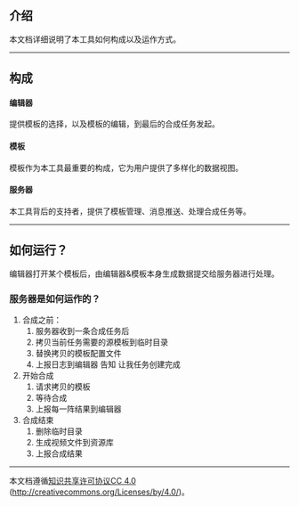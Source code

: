 ## 介绍

本文档详细说明了本工具如何构成以及运作方式。

---
## 构成
#### 编辑器
提供模板的选择，以及模板的编辑，到最后的合成任务发起。

#### 模板
模板作为本工具最重要的构成，它为用户提供了多样化的数据视图。

#### 服务器
本工具背后的支持者，提供了模板管理、消息推送、处理合成任务等。

---
## 如何运行？
编辑器打开某个模板后，由编辑器&模板本身生成数据提交给服务器进行处理。

### 服务器是如何运作的？

1. 合成之前： 
    1. 服务器收到一条合成任务后 
    2. 拷贝当前任务需要的源模板到临时目录 
    3. 替换拷贝的模板配置文件
    4. 上报日志到编辑器 告知 让我任务创建完成
2. 开始合成
   1. 请求拷贝的模板
   2. 等待合成
   3. 上报每一阵结果到编辑器
3. 合成结束
   1. 删除临时目录
   2. 生成视频文件到资源库
   3. 上报合成结果

---
本文档遵循[知识共享许可协议CC 4.0](https://creativecommons.org/licenses/by/4.0/) (http://creativecommons.org/Licenses/by/4.0/)。

